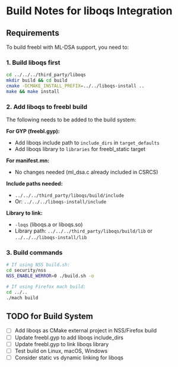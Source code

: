 # Build Notes for liboqs Integration

## Requirements

To build freebl with ML-DSA support, you need to:

### 1. Build liboqs first

```bash
cd ../../../third_party/liboqs
mkdir build && cd build
cmake -DCMAKE_INSTALL_PREFIX=../../liboqs-install ..
make && make install
```

### 2. Add liboqs to freebl build

The following needs to be added to the build system:

**For GYP (freebl.gyp):**
- Add liboqs include path to `include_dirs` in `target_defaults`
- Add liboqs library to `libraries` for freebl_static target

**For manifest.mn:**
- No changes needed (ml_dsa.c already included in CSRCS)

**Include paths needed:**
- `../../../third_party/liboqs/build/include`
- Or: `../../../liboqs-install/include`

**Library to link:**
- `-loqs` (liboqs.a or liboqs.so)
- Library path: `../../../third_party/liboqs/build/lib` or `../../../liboqs-install/lib`

### 3. Build commands

```bash
# If using NSS build.sh:
cd security/nss
NSS_ENABLE_WERROR=0 ./build.sh -o

# If using Firefox mach build:
cd ../..
./mach build
```

## TODO for Build System

- [ ] Add liboqs as CMake external project in NSS/Firefox build
- [ ] Update freebl.gyp to add liboqs include_dirs
- [ ] Update freebl.gyp to link liboqs library  
- [ ] Test build on Linux, macOS, Windows
- [ ] Consider static vs dynamic linking for liboqs
